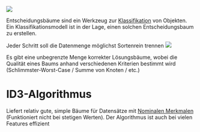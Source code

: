 ![](DecisionTree.png)

Entscheidungsbäume sind ein Werkzeug zur [Klassifikation](01%20Grundidee.md#Klassifikation) von Objekten.
Ein Klassifikationsmodell ist in der Lage, einen solchen Entscheidungsbaum zu erstellen.

Jeder Schritt soll die Datenmenge möglichst Sortenrein trennen
![](DecisionTree2.png)

Es gibt eine unbegrenzte Menge korrekter Lösungsbäume, wobei die Qualität eines Baums anhand verschiedenen Kriterien bestimmt wird (Schlimmster-Worst-Case / Summe von Knoten / etc.)

# ID3-Algorithmus
Liefert relativ gute, simple Bäume für Datensätze mit [Nominalen Merkmalen](https://de.wikipedia.org/wiki/Nominalskala)  (Funktioniert nicht bei stetigen Werten). Der Algorithmus ist auch bei vielen Features effizient
